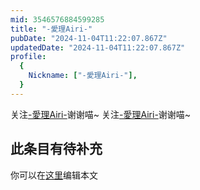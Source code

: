 ```yaml
---
mid: 3546576884599285
title: "-愛理Airi-"
pubDate: "2024-11-04T11:22:07.867Z"
updatedDate: "2024-11-04T11:22:07.867Z"
profile:
  {
    Nickname: ["-愛理Airi-"],
  }
---
```


关注[-愛理Airi-](https://space.bilibili.com/3546576884599285)谢谢喵~ 关注[-愛理Airi-](https://space.bilibili.com/3546576884599285)谢谢喵~

## 此条目有待补充
你可以在[这里](https://github.com/Yuhanawa/VTuber.ICU-Content/edit/master/v/-愛理Airi-/index.md)编辑本文
